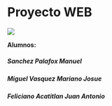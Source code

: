 # Proyecto WEB

![](https://www.womgp.com/blog/wp-content/uploads/2021/03/Desarrollo-Web-Dibdata-660x330.jpg)


**Alumnos:**

##### Sanchez Palafox Manuel
##### Miguel Vasquez Mariano Josue
##### Feliciano Acatitlan Juan Antonio

